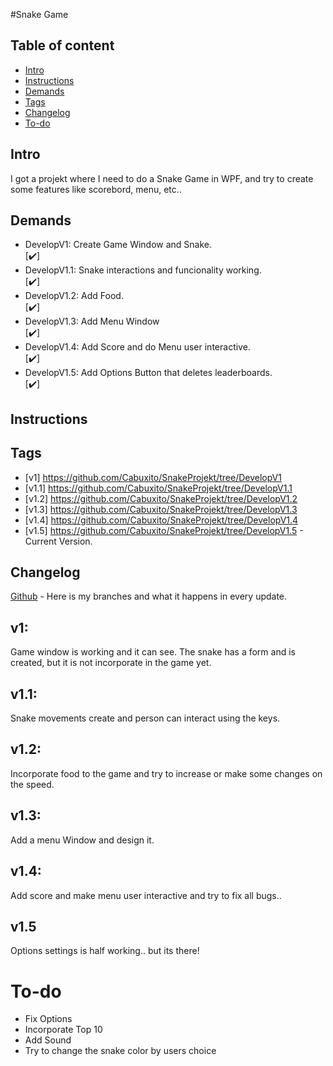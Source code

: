 #Snake Game

## Table of content

* [Intro](#Intro)
* [Instructions](#Instructions)
* [Demands](#Demands)
* [Tags](#Tags)
* [Changelog](#Changelog)
* [To-do](#To-do)
## Intro
I got a projekt where I need to do a Snake Game in WPF, and try to create some features like scorebord, menu, etc..

## Demands 

<ul>
  <li> DevelopV1: Create Game Window and Snake.</li> [✔️]
  <li> DevelopV1.1: Snake interactions and funcionality working.</li> [✔️]
  <li> DevelopV1.2: Add Food.</li> [✔️]
  <li> DevelopV1.3: Add Menu Window </li> [✔️]
  <li> DevelopV1.4: Add Score and do Menu user interactive. </li> [✔️]
  <li> DevelopV1.5: Add Options Button that deletes leaderboards. </li> [✔️]
</ul>

## Instructions


## Tags

* [v1] https://github.com/Cabuxito/SnakeProjekt/tree/DevelopV1
* [v1.1] https://github.com/Cabuxito/SnakeProjekt/tree/DevelopV1.1
* [v1.2] https://github.com/Cabuxito/SnakeProjekt/tree/DevelopV1.2
* [v1.3] https://github.com/Cabuxito/SnakeProjekt/tree/DevelopV1.3
* [v1.4] https://github.com/Cabuxito/SnakeProjekt/tree/DevelopV1.4
* [v1.5] https://github.com/Cabuxito/SnakeProjekt/tree/DevelopV1.5 - Current Version.

## Changelog

[Github](https://github.com/Cabuxito/SnakeProjekt/branches) - Here is my branches and what it happens in every update.

## v1:
Game window is working and it can see.
The snake has a form and is created, but it is not incorporate in the game yet.
## v1.1:
Snake movements create and person can interact using the keys.
## v1.2: 
Incorporate food to the game and try to increase or make some changes on the speed.
## v1.3:
Add a menu Window and design it.
## v1.4:
Add score and make menu user interactive and try to fix all bugs..
## v1.5
Options settings is half working.. but its there!



# To-do
* Fix Options
* Incorporate Top 10
* Add Sound
* Try to change the snake color by users choice

